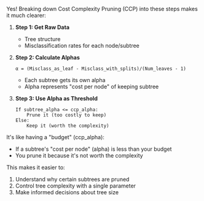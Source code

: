 





Yes! Breaking down Cost Complexity Pruning (CCP) into these steps makes it much clearer:

1. **Step 1: Get Raw Data**
   - Tree structure
   - Misclassification rates for each node/subtree

2. **Step 2: Calculate Alphas**
   ```
   α = (Misclass_as_leaf - Misclass_with_splits)/(Num_leaves - 1)
   ```
   - Each subtree gets its own alpha
   - Alpha represents "cost per node" of keeping subtree

3. **Step 3: Use Alpha as Threshold**
   ```
   If subtree_alpha <= ccp_alpha:
       Prune it (too costly to keep)
   Else:
       Keep it (worth the complexity)
   ```

It's like having a "budget" (ccp_alpha):
- If a subtree's "cost per node" (alpha) is less than your budget
- You prune it because it's not worth the complexity

This makes it easier to:
1. Understand why certain subtrees are pruned
2. Control tree complexity with a single parameter
3. Make informed decisions about tree size
